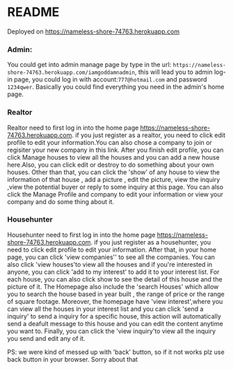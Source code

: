 # README
Deployed on https://nameless-shore-74763.herokuapp.com

### Admin:
You could get into admin manage page by type in the url:
`https://nameless-shore-74763.herokuapp.com/iamgoddamnadmin`, this will lead you to admin log-in page,
you could log in with account:`777@hotmail.com` and password `1234qwer`.
Basically you could find everything you need in the admin's home page.

### Realtor
Realtor need to first log in into the home page https://nameless-shore-74763.herokuapp.com. if you just register as a realtor, you need to click edit profile  to edit your information.You can also chose a company to join or regisiter your new company in this link.
After you finish edit profile, you can click Manage houses to view all the houses and you can add a new house here.Also, you can click edit or destroy to do something about your own houses. Other than that, you can click the 'show' of any house to view the information of that house , add a picture , edit the picture, view the inquiry ,view the potential buyer or reply to some inquiry at this page.
You can also click the Manage Profile and company to edit your information or view your company and do some thing about it.

### Househunter
Househunter need to first log in into the home page https://nameless-shore-74763.herokuapp.com. if you just register as a househunter, you need to click edit profile  to edit your information.
After that, in your home page, you can click 'view companies'' to see all the companies. You can also click 'view houses'to view all the houses and if you're interested in anyone, you can click 'add to my interest' to add it to your  interest list. For each house, you can also click show to see the detail of this house and the picture of it.
The Homepage also include the 'search Houses' which allow you to search the house based in year built , the range of price or the range of square footage.
Moreover, the homepage have 'view interest',where you can view all the houses in your interest list and you can click 'send a inquiry' to send a inquiry for a specific house, this action will automatically send a deafult message to this house and you can edit the content anytime you want to.
Finally, you can click the 'view inquiry'to view all the inquiry you send and edit any of it.

PS: we were kind of messed up with 'back' button, so if it not works plz use back button in your browser. Sorry about that
